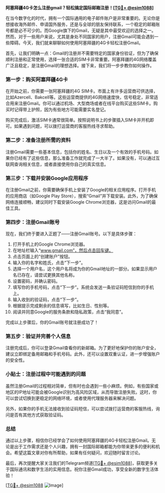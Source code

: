 **阿塞拜疆4G卡怎么注册gmail？轻松搞定国际邮箱注册！[[TG💪+ @esim1088](https://t.me/s/esim1088)]**

在当今数字化的时代，拥有一个国际通用的电子邮件账户是非常重要的。无论你是想接收海外邮件、申请国外服务，还是与全球的朋友保持联系，一个稳定的邮箱账号都是必不可少的。而Google旗下的Gmail，无疑是其中最受欢迎的选择之一。然而，对于一些用户来说，尤其是身处不同国家的用户，注册Gmail可能会遇到一些障碍。今天，我们就来聊聊如何使用阿塞拜疆的4G卡轻松注册Gmail。

首先，让我们明确一点：Gmail的注册并不需要特定的国家身份验证，但为了确保顺利注册和正常使用，选择一张合适的SIM卡非常重要。阿塞拜疆的4G网络覆盖广泛且稳定，是注册Gmail的理想选择。接下来，我们将一步步教你如何操作。

### 第一步：购买阿塞拜疆4G卡

在开始之前，你需要一张阿塞拜疆的4G SIM卡。市面上有许多运营商可供选择，比如Azercell、Bakcell等。这些运营商提供的4G网络速度快，信号稳定，非常适合用来注册Gmail。你可以通过机场、大型商场或者在线平台购买这些SIM卡。购买时记得带上护照，因为有些地方可能需要实名登记。

购买完成后，激活SIM卡通常很简单。按照说明书上的步骤插入SIM卡并开机即可。如果遇到问题，可以拨打运营商的客服热线寻求帮助。

### 第二步：准备注册所需的资料

注册Gmail需要一些基本信息，包括你的姓名、生日以及一个有效的手机号码。如果你已经有了这些信息，那么准备工作就完成了一大半了。如果没有，可以通过互联网查询相关信息，或者直接使用你自己的真实信息。

### 第三步：下载并安装Google应用程序

在注册Gmail之前，你需要确保手机上安装了Google的相关应用程序。打开手机的应用商店（如Google Play Store），搜索“Gmail”并下载安装。此外，为了确保网络连接顺畅，建议同时下载安装Google Chrome浏览器，这是访问Gmail的最佳工具。

### 第四步：注册Gmail账号

现在，我们终于要进入正题了——注册Gmail账号。以下是具体步骤：

1. 打开手机上的Google Chrome浏览器。
2. 在地址栏输入“www.gmail.com”，然后点击回车键。
3. 点击页面上的“创建账户”按钮。
4. 输入你的名字和姓氏，点击“下一步”。
5. 选择一个用户名，这个用户名将成为你的Gmail地址的一部分。如果显示用户名已存在，请尝试更换其他名称。
6. 设置密码，并确认密码。
7. 填写你的手机号码，点击“下一步”。系统会发送一条验证码短信到你的手机上。
8. 输入收到的验证码，点击“下一步”。
9. 根据提示完成剩余的信息填写，比如生日、性别等。
10. 阅读并同意Google的服务条款和隐私政策，点击“我同意”。

完成以上步骤后，你的Gmail账号就注册成功了！

### 第五步：验证并完善个人信息

注册完成后，你可以登录Gmail查看你的新邮箱。为了更好地保护你的账户安全，建议立即绑定备用邮箱和手机号码。此外，还可以设置双重认证，进一步增强账户的安全性。

### 小贴士：注册过程中可能遇到的问题

虽然注册Gmail的过程相对简单，但有时也会遇到一些小麻烦。例如，有些国家或地区的IP地址可能会被Google识别为高风险区域，从而导致注册失败。这时，你可以尝试切换到更稳定的网络环境，或者使用代理服务器来解决问题。

另外，如果你的手机无法接收到验证码短信，可以尝试拨打运营商的客服热线，询问是否有其他方式获取验证码。

### 总结

通过以上步骤，相信你已经学会了如何使用阿塞拜疆的4G卡轻松注册Gmail。无论是出于工作需求还是个人兴趣，拥有一封国际邮箱都能为你带来更多的便利和机会。希望这篇文章对你有所帮助，如果有任何疑问，欢迎随时留言讨论。

最后，再次提醒大家关注我们的Telegram频道[[TG💪+ @esim1088](https://t.me/s/esim1088)]，获取更多关于国际通讯和数字生活的实用信息。祝你注册Gmail成功，享受全新的数字生活体验！

[[TG💪+ @esim1088](https://t.me/s/esim1088) ![Image](https://i.postimg.cc/4NQfJmqS/Snipaste-2025-05-13-00-14-12.png)]